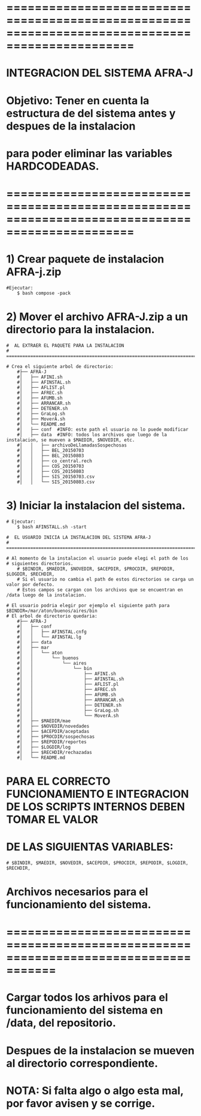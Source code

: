 # ================================================================================================
# INTEGRACION DEL SISTEMA AFRA-J
# 	Objetivo: Tener en cuenta la estructura de del sistema antes y despues de la instalacion
#	para poder eliminar las variables HARDCODEADAS.
#
# ================================================================================================

# 1) Crear paquete de instalacion AFRA-j.zip
	#Ejecutar:
		$ bash compose -pack

# 2) Mover el archivo AFRA-J.zip a un directorio para la instalacion.

	#  AL EXTRAER EL PAQUETE PARA LA INSTALACION
	# =============================================================================================

	# Crea el siguiente arbol de directorio:
		#├── AFRA-J
		#│   ├── AFINI.sh
		#│   ├── AFINSTAL.sh
		#│   ├── AFLIST.pl
		#│   ├── AFREC.sh
		#│   ├── AFUMB.sh
		#│   ├── ARRANCAR.sh
		#│   ├── DETENER.sh
		#│   ├── GraLog.sh
		#│   ├── MoverA.sh
		#│   └── README.md
		#│   ├── conf  #INFO: este path el usuario no lo puede modificar
		#│   ├── data  #INFO: todos los archivos que luego de la instalacion, se mueven a $MAEDIR, $NOVEDIR, etc.
		#│   │   ├── archivoDeLlamadasSospechosas
		#│   │   ├── BEL_20150703
		#│   │   ├── BEL_20150803
		#│   │   ├── co_central.rech
		#│   │   ├── COS_20150703
		#│   │   ├── COS_20150803
		#│   │   ├── SIS_20150703.csv
		#│   │   └── SIS_20150803.csv
		


# 3) Iniciar la instalacion del sistema.
	# Ejecutar:
		$ bash AFINSTALL.sh -start

	#  EL USUARIO INICIA LA INSTALACION DEL SISTEMA AFRA-J
	# =============================================================================================

	# Al momento de la instalacion el usuario puede elegi el path de los 
	# siguientes directorios.
		# $BINDIR, $MAEDIR, $NOVEDIR, $ACEPDIR, $PROCDIR, $REPODIR, $LOGDIR, $RECHDIR, 
		# Si el usuario no cambia el path de estos directorios se carga un valor por defecto.
		# Estos campos se cargan con los archivos que se encuentran en /data luego de la instalacion.

	# El usuario podria elegir por ejemplo el siguiente path para $BINDIR=/mar/aton/buenos/aires/bin
	# El arbol de directorio quedaria:
		#├── AFRA-J
		#│   ├── conf
		#│   │   ├── AFINSTAL.cnfg
		#│   │   └── AFINSTAL.lg
		#│   ├── data
		#│   ├── mar
		#│   │   └── aton
		#│   │       └── buenos
		#│   │           └── aires
		#│   │               └── bin
		#│   │                   ├── AFINI.sh
		#│   │                   ├── AFINSTAL.sh
		#│   │                   ├── AFLIST.pl
		#│   │                   ├── AFREC.sh
		#│   │                   ├── AFUMB.sh
		#│   │                   ├── ARRANCAR.sh
		#│   │                   ├── DETENER.sh
		#│   │                   ├── GraLog.sh
		#│   │                   └── MoverA.sh
		#│   ├── $MAEDIR/mae
		#│   ├── $NOVEDIR/novedades
		#│   ├── $ACEPDIR/aceptadas
		#│   ├── $PROCDIR/sospechosas
		#│   ├── $REPODIR/reportes
		#│   ├── $LOGDIR/log
		#│   ├── $RECHDIR/rechazadas
		#│   └── README.md


# PARA EL CORRECTO FUNCIONAMIENTO E INTEGRACION DE LOS SCRIPTS INTERNOS DEBEN TOMAR EL VALOR 
# DE LAS SIGUIENTAS VARIABLES:
	# $BINDIR, $MAEDIR, $NOVEDIR, $ACEPDIR, $PROCDIR, $REPODIR, $LOGDIR, $RECHDIR, 


# Archivos necesarios para el funcionamiento del sistema.
# =====================================================================================

# Cargar todos los arhivos para el funcionamiento del sistema en /data, del repositorio.
# Despues de la instalacion se mueven al directorio correspondiente.




# NOTA: Si falta algo o algo esta mal, por favor avisen y se corrige. 







